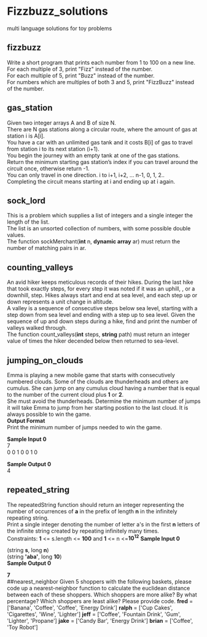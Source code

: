 # Fizzbuzz_solutions
multi language solutions for toy problems
## fizzbuzz
Write a short program that prints each number from 1 to 100 on a new line.  
For each multiple of 3, print "Fizz" instead of the number.  
For each multiple of 5, print "Buzz" instead of the number.  
For numbers which are multiples of both 3 and 5, print "FizzBuzz" instead of the number.  
## gas_station
Given two integer arrays A and B of size N.  
There are N gas stations along a circular route, where the amount of gas at station i is A[i].  
You have a car with an unlimited gas tank and it costs B[i] of gas to travel from station i
to its next station (i+1).  
You begin the journey with an empty tank at one of the gas stations.  
Return the minimum starting gas station’s index if you can travel around the circuit once, otherwise return -1.  
You can only travel in one direction. i to i+1, i+2, … n-1, 0, 1, 2..  
Completing the circuit means starting at i and ending up at i again.  <br>
## sock_lord
This is a problem which supplies a list of integers and a single integer the
length of the list.  
The list is an unsorted collection of numbers, with some possible double values.  
The function sockMerchant(<strong>int</strong> n, <strong>dynamic array</strong> ar)
must return the number of matching pairs in ar.  <br>
## counting_valleys
An avid hiker keeps meticulous records of their hikes. During the last hike that took exactly steps, for every step it was noted if it was an uphill, , or a downhill, step. Hikes always start and end at sea level, and each step up or down represents a unit change in altitude.  
A valley is a sequence of consecutive steps below sea level, starting with a step down from sea level and ending with a step up to sea level. Given the sequence of up and down steps during a hike, find and print the number of valleys walked through.  
  The function count_valleys(<strong>int</strong> steps, <strong>string</strong> path) must return an integer value of times the hiker decended below then returned to sea-level.
## jumping_on_clouds
Emma is playing a new mobile game that starts with consecutively numbered clouds. Some of the clouds are thunderheads and others are cumulus. She can jump on any cumulus cloud having a number that is equal to the number of the current cloud plus <strong>1</strong> or <strong>2</strong>.  
She must avoid the thunderheads. Determine the minimum number of jumps it will take Emma to jump from her starting postion to the last cloud. It is always possible to win the game.  
__Output Format__  
Print the minimum number of jumps needed to win the game.  

__Sample Input 0__  
7<br>
0 0 1 0 0 1 0  

__Sample Output 0__   
4
## repeated_string
The repeatedString function should return an integer representing the number of occurrences of __a__ in the prefix of length __n__ in the infinitely repeating string.  
Print a single integer denoting the number of letter a's in the first __n__ letters of the infinite string created by repeating infinitely many times.  
Constraints: __1__ <= s.length <= __100__ and __1__ <= n <=__10<sup>12</sup>__
__Sample Input 0__  

(string __s__, long __n__)  
(string __'aba'__, long __10__)  
__Sample Output 0__  

__7__  <br>
##nearest_neighbor
Given 5 shoppers with the following baskets, please code up a nearest-neighbor function to calculate the euclidean distance between each of these shoppers. Which shoppers are more alike? By what percentage? Which shoppers are least alike? Please provide code.   __fred__ = ['Banana', 'Coffee', 'Coffee', 'Energy Drink']   __ralph__ = ['Cup Cakes', 'Cigarettes', 'Wine', 'Lighter']   __jeff__ = ['Coffee', 'Fountain Drink', 'Gum', 'Lighter', 'Propane']   __jake__ = ['Candy Bar', 'Energy Drink']   __brian__ = ['Coffee', 'Toy Robot']
